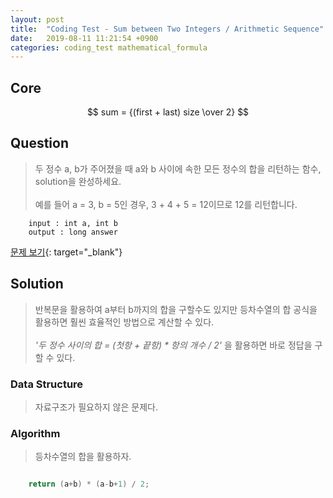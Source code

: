 ```yaml
---
layout: post
title:  "Coding Test - Sum between Two Integers / Arithmetic Sequence"
date:   2019-08-11 11:21:54 +0900
categories: coding_test mathematical_formula
---
```


## Core

$$ sum = {(first + last) size \over 2} $$

## Question
> 두 정수 a, b가 주어졌을 때 a와 b 사이에 속한 모든 정수의 합을 리턴하는 함수, solution을 완성하세요. <br><br> 예를 들어 a = 3, b = 5인 경우, 3 + 4 + 5 = 12이므로 12를 리턴합니다.

```
    input : int a, int b
    output : long answer
```
[문제 보기](https://programmers.co.kr/learn/courses/30/lessons/12912){: target="_blank"}

## Solution
>  반복문을 활용하여 a부터 b까지의 합을 구할수도 있지만 등차수열의 합 공식을 활용하면 훨씬 효율적인 방법으로 계산할 수 있다. <br><br> _'두 정수 사이의 합 = (첫항 + 끝항) * 항의 개수 / 2'_ 을 활용하면 바로 정답을 구할 수 있다.


### Data Structure
> 자료구조가 필요하지 않은 문제다.

### Algorithm
> 등차수열의 합을 활용하자.

```java

    return (a+b) * (a-b+1) / 2; 

```